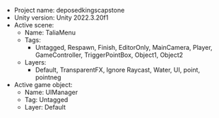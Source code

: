 <!-- UNITY CODE ASSIST INSTRUCTIONS START -->
- Project name: deposedkingscapstone
- Unity version: Unity 2022.3.20f1
- Active scene:
  - Name: TaliaMenu
  - Tags:
    - Untagged, Respawn, Finish, EditorOnly, MainCamera, Player, GameController, TriggerPointBox, Object1, Object2
  - Layers:
    - Default, TransparentFX, Ignore Raycast, Water, UI, point, pointneg
- Active game object:
  - Name: UIManager
  - Tag: Untagged
  - Layer: Default
<!-- UNITY CODE ASSIST INSTRUCTIONS END -->